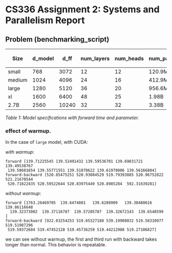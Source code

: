 # CS336 Assignment 2: Systems and Parallelism Report

## Problem (benchmarking_script)

<table>
  <thead>
    <tr>
      <th rowspan="2">Size</th>
      <th rowspan="2">d_model</th>
      <th rowspan="2">d_ff</th>
      <th rowspan="2">num_layers</th>
      <th rowspan="2">num_heads</th>
      <th rowspan="2">num_params</th>
      <th colspan="2">CPU</th>
      <th colspan="2">MPS</th>
      <th colspan="2">CUDA</th>
    </tr>
    <tr>
      <th>forward_time</th>
      <th>forward+backward</th>
      <th>forward_time</th>
      <th>forward+backward</th>
      <th>forward_time</th>
      <th>forward+backward</th>
    </tr>
  </thead>
  <tbody>
    <tr>
      <td>small</td>
      <td>768</td>
      <td>3072</td>
      <td>12</td>
      <td>12</td>
      <td>120.9M</td>
      <td>250.7ms</td>
      <td>965.8ms</td>
      <td>38.4ms</td>
      <td>158.0ms</td>
      <td>24.2ms</td>
      <td>80.4ms</td>
    </tr>
    <tr>
      <td>medium</td>
      <td>1024</td>
      <td>4096</td>
      <td>24</td>
      <td>16</td>
      <td>412.9M</td>
      <td>816.0ms</td>
      <td>3186.2ms</td>
      <td>119.6ms</td>
      <td>498.8ms</td>
      <td>64.4ms</td>
      <td>243.7ms</td>
    </tr>
    <tr>
      <td>large</td>
      <td>1280</td>
      <td>5120</td>
      <td>36</td>
      <td>20</td>
      <td>956.6M</td>
      <td>1639.8ms</td>
      <td>6740.9ms</td>
      <td>255.8ms</td>
      <td>1110.4ms</td>
      <td>139.9ms</td>
      <td>520.8ms</td>
    </tr>
    <tr>
      <td>xl</td>
      <td>1600</td>
      <td>6400</td>
      <td>48</td>
      <td>25</td>
      <td>1.98B</td>
      <td>3157.1ms</td>
      <td>19000.5ms</td>
      <td>518.5ms</td>
      <td></td>
      <td>285.7ms</td>
      <td>1069.6msa</td>
    </tr>
    <tr>
      <td>2.7B</td>
      <td>2560</td>
      <td>10240</td>
      <td>32</td>
      <td>32</td>
      <td>3.38B</td>
      <td>4685.3ms</td>
      <td>81446.5ms</td>
      <td>TBD</td>
      <td>TBD</td>
      <td>421.8ms</td>
      <td>1616.5ms</td>
    </tr>
  </tbody>
</table>

_Table 1: Model specifications with forward time and parameter._

### effect of warmup.

In the case of `large` model, with CUDA:

_with warmup_:

```
forward [139.71225545 139.52491432 139.59536701 139.69031721 139.49538767
 139.58601654 139.55771551 139.51878622 139.61970806 139.56166804]
forward-backward [520.85475251 520.93084529 519.79393885 520.96752822 521.21670544
 520.71822435 520.59522644 520.83975449 520.8985284  592.31639281]
```

_without warmup_:

```
forward [1763.26469705  139.6474801   139.6288909   139.38480616  139.86116648
  139.32373002  139.37116787  139.57205787  139.32672143  139.6548599 ]
forward-backward [922.03254253 519.65327188 539.19908032 519.58310977 519.51987296
 519.59372684 519.47452128 519.45736259 519.44212988 519.27106827]
```

we can see without warmup, the first and third run with backward takes longer than normal. This behavior is repeatable.
